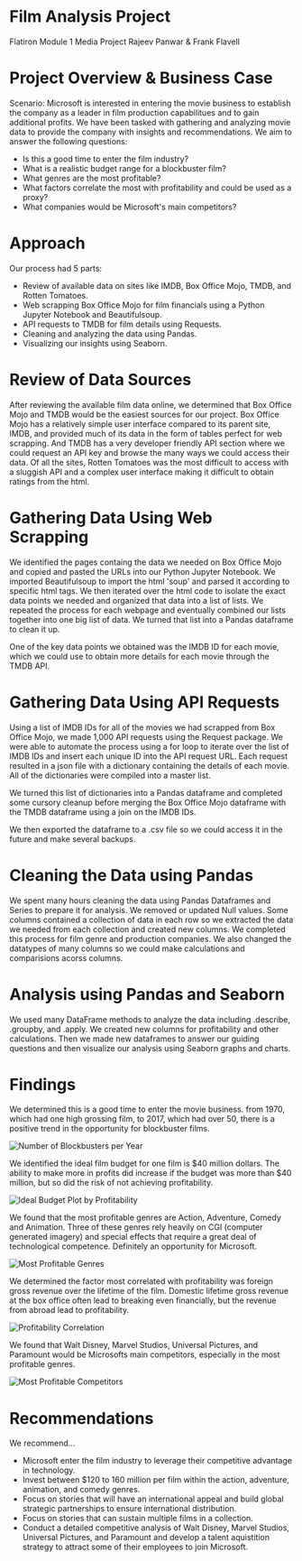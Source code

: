 # Film Analysis Project
Flatiron Module 1 Media Project
Rajeev Panwar & Frank Flavell

# Project Overview & Business Case

Scenario: Microsoft is interested in entering the movie business to establish the company as a leader in film production capabilitues and to gain additional profits.  We have been tasked with gathering and analyzing movie data to provide the company with insights and recommendations.  We aim to answer the following questions:

*  Is this a good time to enter the film industry?
*  What is a realistic budget range for a blockbuster film?
*  What genres are the most profitable?
*  What factors correlate the most with profitability and could be used as a proxy?
*  What companies would be Microsoft's main competitors?

# Approach

Our process had 5 parts:
*  Review of available data on sites like IMDB, Box Office Mojo, TMDB, and Rotten Tomatoes.
*  Web scrapping Box Office Mojo for film financials using a Python Jupyter Notebook and Beautifulsoup.
*  API requests to TMDB for film details using Requests.
*  Cleaning and analyzing the data using Pandas.
*  Visualizing our insights using Seaborn.

# Review of Data Sources

After reviewing the available film data online, we determined that Box Office Mojo and TMDB would be the easiest sources for our project.  Box Office Mojo has a relatively simple user interface compared to its parent site, IMDB, and provided much of its data in the form of tables perfect for web scrapping.  And TMDB has a very developer friendly API section where we could request an API key and browse the many ways we could access their data.  Of all the sites, Rotten Tomatoes was the most difficult to access with a sluggish API and a complex user interface making it difficult to obtain ratings from the html.

# Gathering Data Using Web Scrapping

We identified the pages containg the data we needed on Box Office Mojo and copied and pasted the URLs into our Python Jupyter Notebook.  We imported Beautifulsoup to import the html 'soup' and parsed it according to specific html tags.  We then iterated over the html code to isolate the exact data points we needed and organized that data into a list of lists.  We repeated the process for each webpage and eventually combined our lists together into one big list of data.  We turned that list into a Pandas dataframe to clean it up.

One of the key data points we obtained was the IMDB ID for each movie, which we could use to obtain more details for each movie through the TMDB API.

# Gathering Data Using API Requests

Using a list of IMDB IDs for all of the movies we had scrapped from Box Office Mojo, we made 1,000 API requests using the Request package.  We were able to automate the process using a for loop to iterate over the list of IMDB IDs and insert each unique ID into the API request URL.  Each request resulted in a json file with a dictionary containing the details of each movie.  All of the dictionaries were compiled into a master list.

We turned this list of dictionaries into a Pandas dataframe and completed some cursory cleanup before merging the Box Office Mojo dataframe with the TMDB dataframe using a join on the IMDB IDs.

We then exported the dataframe to a .csv file so we could access it in the future and make several backups.

# Cleaning the Data using Pandas

We spent many hours cleaning the data using Pandas Dataframes and Series to prepare it for analysis.  We removed or updated Null values.  Some columns contained a collection of data in each row so we extracted the data we needed from each collection and created new columns.  We completed this process for film genre and production companies.  We also changed the datatypes of many columns so we could make calculations and comparisions acorss columns.

# Analysis using Pandas and Seaborn

We used many DataFrame methods to analyze the data including .describe, .groupby, and .apply.  We created new columns for profitability and other calculations.  Then we made new dataframes to answer our guiding questions and then visualize our analysis using Seaborn graphs and charts.

# Findings

We determined this is a good time to enter the movie business.  from 1970, which had one high grossing film, to 2017, which had over 50, there is a positive trend in the opportunity for blockbuster films.

![Number of Blockbusters per Year](https://github.com/Frankafka/mod1project/blob/master/Number%20of%20Blockbuster%20by%20Year.png)

We identified the ideal film budget for one film is $40 million dollars.  The ability to make more in profits did increase if the budget was more than $40 million, but so did the risk of not achieving profitability.

![Ideal Budget Plot by Profitability](https://github.com/Frankafka/mod1project/blob/master/Profitability%20and%20Budget.png)

We found that the most profitable genres are Action, Adventure, Comedy and Animation.  Three of these genres rely heavily on CGI (computer generated imagery) and special effects that require a great deal of technological competence.  Definitely an opportunity for Microsoft.

![Most Profitable Genres](https://github.com/Frankafka/mod1project/blob/master/Profitability%20by%20Genre.png)

We determined the factor most correlated with profitability was foreign gross revenue over the lifetime of the film.  Domestic lifetime gross revenue at the box office often lead to breaking even financially, but the revenue from abroad lead to profitability.

![Profitability Correlation](https://github.com/Frankafka/mod1project/blob/master/Microsoft%20Profitability%20Correlation.png)

We found that Walt Disney, Marvel Studios, Universal Pictures, and Paramount would be Microsofts main competitors, especially in the most profitable genres.

![Most Profitable Competitors](https://github.com/Frankafka/mod1project/blob/master/Most%20Profitable%20Competitors.png)


# Recommendations

We recommend...
*  Microsoft enter the film industry to leverage their competitive advantage in technology.
*  Invest between $120 to 160 million per film within the action, adventure, animation, and comedy genres.
*  Focus on stories that will have an international appeal and build global strategic partnerships to ensure international distribution.
*  Focus on stories that can sustain multiple films in a collection.
*  Conduct a detailed competitive analysis of Walt Disney, Marvel Studios, Universal Pictures, and Paramount and develop a talent aquistition strategy to attract some of their employees to join Microsoft.
